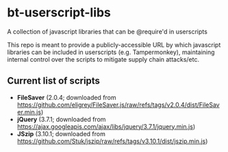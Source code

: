 # bt-userscript-libs

A collection of javascript libraries that can be @require'd in userscripts

This repo is meant to provide a publicly-accessible URL by which javascript libraries can be included in userscripts (e.g. Tampermonkey), maintaining internal control over the scripts to mitigate supply chain attacks/etc.

## Current list of scripts

* **FileSaver** (2.0.4; downloaded from https://github.com/eligrey/FileSaver.js/raw/refs/tags/v2.0.4/dist/FileSaver.min.js)
* **jQuery** (3.7.1; downloaded from https://ajax.googleapis.com/ajax/libs/jquery/3.7.1/jquery.min.js)
* **JSzip** (3.10.1; downloaded from https://github.com/Stuk/jszip/raw/refs/tags/v3.10.1/dist/jszip.min.js)
